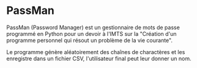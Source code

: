 # PassMan

PassMan (Password Manager) est un gestionnaire de mots de passe programmé en Python pour un devoir à l'IMTS sur la "Création d'un programme personnel qui résout un problème de la vie courante".

Le programme génère aléatoirement des chaînes de charactères et les enregistre dans un fichier CSV, l'utilisateur final peut leur donner un nom.